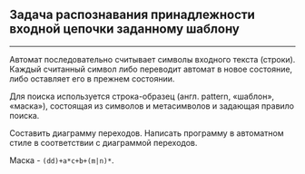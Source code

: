 ﻿## Задача распознавания принадлежности входной цепочки заданному шаблону
___

Автомат последовательно считывает символы входного текста (строки). Каждый считанный символ либо переводит автомат в новое состояние, либо оставляет его в прежнем состоянии.

Для поиска используется строка-образец (англ. pattern, «шаблон», «маска»), состоящая из символов и метасимволов и задающая правило поиска.

Составить диаграмму переходов.
Написать программу в автоматном стиле в соответствии с диаграммой переходов.

Маска - `(dd)+a*c+b+(m|n)*`.